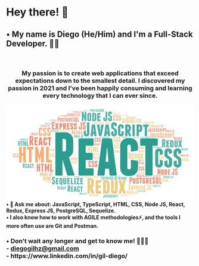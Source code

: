 <!--<img src="https://github.com/GilDiego/GilDiego/blob/main/Hello%20world.jpg" alt="Hello world!"/>-->
<h1>Hey there! 👋 </h1>
<h2><b>• My name is Diego (He/Him) and I'm a Full-Stack Developer.</b> 👨‍💻 </h2>
</br>

<h3 align='center'> My passion is to create web applications that exceed expectations down to the smallest detail. I discovered my passion in 2021 and I've been happily consuming and learning every technology that I can ever since. </h3>

<!--<b>•<b>	The <b>technologies</b>🌟 I know and love so far are as follows:</br>
  <b>-</b> JavaScript </br>
  <b>-</b> TypeScript </br>
  <b>-</b> HTML </br>
  <b>-</b> CSS </br>
  <b>-</b> Node JS </br>
  <b>-</b> React JS </br>
  <b>-</b> Redux </br>
  <b>-</b> Express JS </br>
  <b>-</b> PostgreSQL </br>
  <b>-</b> Sequelize ORM </br> -->
  
  <img src="https://github.com/GilDiego/GilDiego/blob/main/Word%20Cloud.png" alt="Word Cloud"/>
<b>•	🌟 Ask me about: JavaScript, TypeScript, HTML, CSS, Node JS, React, Redux, Express JS, PostgreSQL, Sequelize. </br>  
•	I also know how to work with <b>AGILE methodologies</b>⚡, and the tools I more often use are <b>Git</b> and <b>Postman</b>. </b>
</br>
<h3><b>•</b>	Don't wait any longer and <b>get to know me!</b> 🏃🏃‍♀‍</br>
  - <a href="mailto:diegogilhz@gmail.com">diegogilhz@gmail.com</a> </br>
  - https://www.linkedin.com/in/gil-diego/</h3></br>

